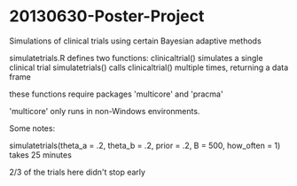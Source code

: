 20130630-Poster-Project
=======================

Simulations of clinical trials using certain Bayesian adaptive methods

simulatetrials.R defines two functions:
clinicaltrial() simulates a single clinical trial
simulatetrials() calls clinicaltrial() multiple times, returning a data frame

these functions require packages 'multicore' and 'pracma'

'multicore' only runs in non-Windows environments.

Some notes:

simulatetrials(theta_a = .2, theta_b = .2, prior = .2, B = 500, how_often = 1) takes 25 minutes

2/3 of the trials here didn't stop early
